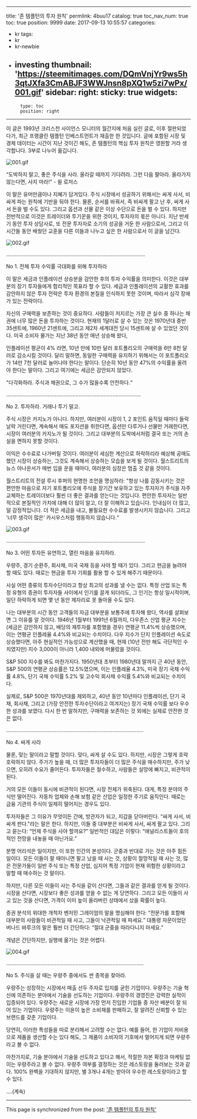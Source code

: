 
---
title: '존 템플턴의 투자 원칙'
permlink: 4buu17
catalog: true
toc_nav_num: true
toc: true
position: 9999
date: 2017-09-13 10:55:57
categories:
- kr
tags:
- kr
- kr-newbie
- investing
thumbnail: 'https://steemitimages.com/DQmVnjYr9ws5h3qtJXfa3CmABJF3WWJnsn8pXQ1w5zi7wPx/001.gif'
sidebar:
    right:
        sticky: true
widgets:
    -
        type: toc
        position: right
---


이 글은 1993년 크리스천 사이언스 모니터의 월간지에 처음 실린 글로, 이후 절판되었다가, 최근 프랭클린 템플턴 인베스트먼트가 재출한 한 것입니다. 글에 포함된 시장 및 경제 데이터는 시간이 지난 것이긴 해도, 존 템플턴의 핵심 투자 원칙은 영원할 거라 생각합니다. 3부로 나누어 옮깁니다.
 
![001.gif](https://steemitimages.com/DQmVnjYr9ws5h3qtJXfa3CmABJF3WWJnsn8pXQ1w5zi7wPx/001.gif)


 
“도박하지 말고, 좋은 주식을 사라. 올라갈 때까지 기다려라. 그런 다음 팔아라. 올라가지 않는다면, 사지 마라!" - 윌 로저스
 
이 말은 유머만큼이나 지혜가 담겨있다. 주식 시장에서 성공하기 위해서는 싸게 사서, 비싸게 파는 원칙에 기반을 둬야 한다. 물론, 순서를 바꿔서, 즉 비싸게 팔고 난 후, 싸게 사서 돈을 벌 수도 있다. 그리고 옵션과 선물 같은 이상 수단으로 돈을 벌 수 있다. 하지만 전반적으로 이것은 트레이더와 투기꾼을 위한 것이지, 투자자의 몫은 아니다. 지난 반세기 동안 투자 상담사로, 또 전문 투자자로 소기의 성공을 거둔 한 사람으로서, 그리고 이 시간들 동안 배웠던 교훈을 다른 이들과 나누고 싶은 한 사람으로서 이 글을 남긴다.

![002.gif](https://steemitimages.com/DQmRwQ2is4UaKa2QpPwWBYJ8svHhCoxs5sfiKKPHWzE9VnR/002.gif)

.............................................................................................. 

No 1. 전체 투자 수익률 극대화를 위해 투자하라
 
이 말은 세금과 인플레이션 상승분을 감안한 후의 투자 수익률을 의미한다. 이것은 대부분의 장기 투자들에게 합리적인 목표라 할 수 있다. 세금과 인플레이션의 교활한 효과를 감안하지 않은 투자 전략은 투자 환경의 본질을 인식하지 못한 것이며, 따라서 심각 장애가 있는 전략이다.
 
자신의 구매력을 보존하는 것이 중요하다. 사람들이 저지르는 가장 큰 실수 중 하나는 채권에 너무 많은 돈을 투자하는 것이다. 현재의 1달러로 살 수 있는 것은 1970년대 중반 35센트에, 1960년 21센트에, 그리고 제2차 세계대전 당시 15센트에 살 수 있었던 것이다. 미국 소비자 물가는 지난 38년 동안 매년 상승해 왔다,
 
인플레이션 평균이 4% 라면, 10년 만에 10만 달러 포트폴리오의 구매력을 6만 8천 달러로 감소시킬 것이다. 달리 말하면, 동일한 구매력을 유지하기 위해서는 이 포트폴리오가 14만 7천 달러로 늘어나야 한다는 말이다. 단순히 10년 동안 47%의 수익률을 올려야 한다는 말이다. 그리고 여기에는 세금은 감안되지 않았다.
 
"다각화하라. 주식과 채권으로, 그 수가 많을수록 안전하다.“

...........................................................................................
 
No 2. 투자하라. 거래나 투기 말고.
 
주식 시장은 카지노가 아니다. 하지만, 여러분이 시장이 1, 2 포인트 움직일 때마다 들락날락 거린다면, 계속해서 매도 포지션을 취한다면, 옵션만 다루거나 선물만 거래한다면, 시장이 여러분의 카지노가 될 것이다. 그리고 대부분의 도박에서처럼 결국 또는 거의 손실을 면하지 못할 것이다.
 
이익은 수수료로 나가버릴 것이다. 여러분이 세심한 계산으로 하락하리라 예상해 공매도했던 시장이 상승하는, 그것도 계속해서 상승하는 모습을 보게 될 것이다. 월스트리트의 뉴스 아나운서가 매번 입을 운을 때마다, 여러분의 심장은 멈출 것 같을 것이다.
 
월스트리트의 전설 루시 후퍼의 현명한 조언을 명심하라: "항상 나를 감동시키는 것은 편안한 마음으로 자기 포트폴리오에 주식을 장기간 보유하고 있는 투자자가 주식을 자주 교체하는 트레이더보다 훨씬 더 좋은 결과를 얻는다는 것입니다. 편안한 투자자는 일반적으로 본질적인 가치에 대해 더 많이 알고, 더 잘 이해하고 있습니다. 인내심이 더 많고, 덜 감정적입니다. 더 적은 세금을 내고, 불필요한 수수료를 발생시키지 않습니다. 그리고 ‘너무 생각이 많은’ 카시우스처럼 행동하지 않습니다.“

 ![003.gif](https://steemitimages.com/DQmQrniGEraz3HkZhALdPmo7e5p9pR9617adP3TmBCabeqx/003.gif)

..............................................................................................
 
No 3. 어떤 투자든 유연하고, 열린 마음을 유지하라.
 
우량주, 경기 순환주, 회사채, 미국 국채 등을 사야 할 때가 있다. 그리고 현금을 늘려야 할 때도 있다. 때로는 현금을 투자 기회를 활용 할 수 있게 해주기 때문이다.
 
사실 어떤 종류의 투자수단이라고 항상 최고의 성과를 낼 수는 없다. 특정 산업 또는 특정 유형의 증권이 투자자들 사이에서 인기를 끌게 되더라도, 그 인기는 항상 일시적이며, 일단 하락하게 되면 몇 년 동안 제자리로 못 돌아올 수도 있다.
 
나는 대부분의 시간 동안 고객들의 자금 대부분을 보통주에 투자해 왔다, 역사를 살펴보면 그 이유를 알 것이다. 1946년 1월부터 1991년 6월까지, 다우존스 산업 평균 지수는 (세금은 감안하지 않고, 배당의 재투자를 포함했을 경우) 연평균 11.4%씩 상승했으며, 이는 연평균 인플레율 4.4%와 비교되는 수치이다. 다우 지수가 단지 인플레이션 속도로 상승했다면, 아주 현실적인 가능성으로 계산했을 때, 현재 (10년 전만 해도 극단적인 수치였지만) 지수 3,000이 아니라 1,400 내외에 머물렀을 것이다.
 
S&P 500 지수를 봐도 마찬가지다. 1950년대 초부터 1980년대 말까지 근 40년 동안, S&P 500의 연평균 상승률은 12.5%였으며, 이는 인플레율 4.3%, 미국 장기 국채 수익률 4.8%, 단기 국채 수익률 5.2% 및 고수익 회사채 수익률 5.4%와 비교되는 수치이다.
 
실제로, S&P 500은 1970년대를 제외하고, 40년 동안 10년마다 인플레이션, 단기 국채, 회사채, 그리고 (가장 안전한 투자수단이라고 여겨지는) 장기 국채 수익률 보다 우수한 성과를 보였다. 다시 한 번 말하지만, 구매력을 보존하는 것 외에는 실제로 안전한 것은 없다.

.............................................................................................
 
No 4. 싸게 사라
 
물론, 맞는 말이라고 말할 것이다. 맞다, 싸게 살 수도 있다. 하지만, 시장은 그렇게 호락호락하지 않다. 주가가 높을 때, 더 많은 투자자들이 더 많은 주식을 매수하지만, 주가 낮으면, 오히려 수요가 줄어든다. 투자자들은 철수하고, 사람들은 실망에 빠지고, 비관적이 된다.
 
거의 모든 이들이 동시에 비관적이 된다면, 시장 전체가 위축된다. 대게, 특정 분야의 주식만 떨어진다. 자동차 업체와 손해 보험 같은 산업은 일정한 주기로 움직인다. 때로는 금융 기관의 주식이 일제히 떨어지는 경우도 있다.
 
투자자들은 그 이유가 무엇이든 간에, 방관자가 되고, 지갑을 닫아버린다. “싸게 사서, 비싸게 판다."라는 말은 한다. 하지만, 이들 중 대부분은 비싸게 사서, 싸게 팔고 있다. 그리고 묻는다: “언제 주식을 사야 할까요?” 일반적인 대답은 이렇다: “애널리스트들이 호의적인 전망을 내놓을 때 아닌가요.”
 
분명 어리석은 일이지만, 이 또한 인간의 본성이다. 군중과 반대로 가는 것은 아주 힘든 일이다. 모든 이들이 팔 때아니면 팔고 났을 때 사는 것, 상황이 절망적일 때 사는 것, 많은 전문가들이 일반 주식 또는 특정 산업, 심지어 특정 기업이 현재 위험한 상황이라고 말할 때 매수하는 것 말이다.
 
하지만, 다른 모든 이들이 사는 주식을 같이 산다면, 그들과 같은 결과를 얻게 될 것이다. 시장을 산다면, 시장보다 좋은 성과를 얻을 수 없는 게 당연하다. 그리고 모든 이들이 사고 있는 것을 산다면, 가격이 이미 높이 올라버린 상태에서 샀을 확률이 높다.
 
증권 분석의 위대한 개척자 벤저민 그레이엄의 말을 명심해야 한다: “전문가를 포함해 대부분의 사람들이 비관적일 때 사고, 그들이 낙관적일 때 파세요.” 대통령 자문이었던 버나드 바루크의 말은 훨씬 더 간단하다: “절대 군중을 따라다니지 마세요.”
 
개념은 간단하지만, 실행에 옮기는 것은 어렵다.

![004.gif](https://steemitimages.com/DQmdH7zp5spKifKbNjeFK1nAqCxjHbyYcuXPcdTdkkdUdiY/004.gif)

.............................................................................................
 
No 5. 주식을 살 때는 우량주 중에서도 싼 종목을 찾아라.
 
우량주는 성장하는 시장에서 매출 선두 주자로 입지를 굳힌 기업이다. 우량주는 기술 혁신에 의존하는 분야에서 기술을 선도하는 기업이다. 우량주의 경영진은 강력한 실적이 입증되어 있다. 우량주는 새로운 시장에 가장 먼저 진입한 기업들 중 자산 배분이 잘 되어 있는 기업이다. 우량주는 이윤이 높은 소비재를 판매하고, 잘 알려진 신뢰할 수 있는 브랜드를 갖춘 기업이다.
 
당연히, 이러한 특성들을 따로 분리해서 고려할 수는 없다. 예를 들어, 한 기업이 저비용으로 제품을 생산할 수는 있다 해도, 그 제품이 소비자의 기호에서 멀어지게 되면 우량주라고 볼 수 없다.
 
마찬가지로, 기술 분야에서 기술을 선도하고 있다고 해서, 적절한 자본 확장과 마케팅 없이는 우량주라고 볼 수 없다. 우량주 여부를 결정하는 것은 레스토랑을 둘러보는 것과 같다. 100% 완벽을 기대하지 않지만, 별 3개나 4개는 받아야 우수한 레스토랑이라고 할 수 있다.
  
....(계속)

- - -

This page is synchronized from the post: ['존 템플턴의 투자 원칙'](https://steemit.com/@pius.pius/4buu17)
